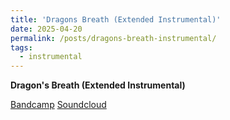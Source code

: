 ```yaml
---
title: 'Dragons Breath (Extended Instrumental)'
date: 2025-04-20
permalink: /posts/dragons-breath-instrumental/
tags:
  - instrumental
---
```


**Dragon's Breath (Extended Instrumental)**

[Bandcamp](https://watchmesuffocate.bandcamp.com/track/dragons-breath-extended-instrumental)
[Soundcloud](https://soundcloud.com/watchmesuffocate/dragons-breath-instrumental)